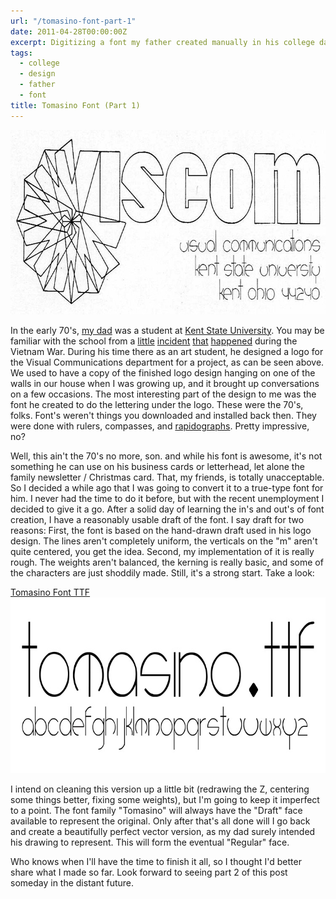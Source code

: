 ```yaml
---
url: "/tomasino-font-part-1"
date: 2011-04-28T00:00:00Z
excerpt: Digitizing a font my father created manually in his college days as homage and gift.
tags:
  - college
  - design
  - father
  - font
title: Tomasino Font (Part 1)
---
```


<img width="750" height="295" layout="responsive" src="https://raw.githubusercontent.com/jamestomasino/Font/master/viscom.jpg" alt="Viscom Logo"></img>

In the early 70's, [my dad][] was a student at [Kent State
University][]. You may be familiar with the school from a [little][]
[incident][] [that][] [happened][] during the Vietnam War. During his
time there as an art student, he designed a logo for the Visual
Communications department for a project, as can be seen above. We used
to have a copy of the finished logo design hanging on one of the walls
in our house when I was growing up, and it brought up conversations on a
few occasions. The most interesting part of the design to me was the
font he created to do the lettering under the logo. These were the 70's,
folks. Font's weren't things you downloaded and installed back then.
They were done with rulers, compasses, and [rapidographs][]. Pretty
impressive, no?

Well, this ain't the 70's no more, son. and while his font is awesome,
it's not something he can use on his business cards or letterhead, let
alone the family newsletter / Christmas card. That, my friends, is
totally unacceptable. So I decided a while ago that I was going to
convert it to a true-type font for him. I never had the time to do it
before, but with the recent unemployment I decided to give it a go.
After a solid day of learning the in's and out's of font creation, I
have a reasonably usable draft of the font. I say draft for two reasons:
First, the font is based on the hand-drawn draft used in his logo
design. The lines aren't completely uniform, the verticals on the "m"
aren't quite centered, you get the idea. Second, my implementation of it
is really rough. The weights aren't balanced, the kerning is really
basic, and some of the characters are just shoddily made. Still, it's a
strong start. Take a look:

[Tomasino Font TTF](/assets/tomasino.ttf)
<img width="750" height="281" layout="responsive" src="https://raw.githubusercontent.com/jamestomasino/Font/master/tomasino.jpg" alt="Viscom Logo"></img>

I intend on cleaning this version up a little bit (redrawing the Z,
centering some things better, fixing some weights), but I'm going to
keep it imperfect to a point. The font family "Tomasino" will always
have the "Draft" face available to represent the original. Only after
that's all done will I go back and create a beautifully perfect vector
version, as my dad surely intended his drawing to represent. This will
form the eventual "Regular" face.

Who knows when I'll have the time to finish it all, so I thought I'd
better share what I made so far. Look forward to seeing part 2 of this
post someday in the distant future.

  [my dad]: //www.linkedin.com/pub/mike-tomasino/7/b69/571
    "Mike Tomasino"
  [Kent State University]: //www.kent.edu/ "Kent State University"
  [little]: //ce-wiki.wikispaces.com/file/view/kent_state_massacre.jpg/189697076/kent_state_massacre.jpg
    "Kent State Shooting"
  [incident]: //en.wikipedia.org/wiki/Kent_State_shootings
    "Kent State Shootings"
  [that]: //www.youtube.com/watch?v=a6irfBMm48g
    "Kent State Shootings"
  [happened]: //www.usatoday.com/news/nation/2010-05-03-kent-state_N.htm
    "Kent State Shootings"
  [rapidographs]: //en.wikipedia.org/wiki/Technical_pen
    "rapidograph"
